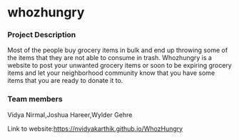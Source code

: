 # whozhungry
<h3>Project Description</h3>
Most of the people buy grocery items in bulk and end up throwing some of the items that they are not able to consume in trash. Whozhungry is a website to post your unwanted grocery items or soon to be expiring grocery items and let your neighborhood community know that you have some items that you are ready to donate it to.

<h3>Team members</h3>
Vidya Nirmal,Joshua Hareer,Wylder Gehre

Link to website:https://nvidyakarthik.github.io/WhozHungry


